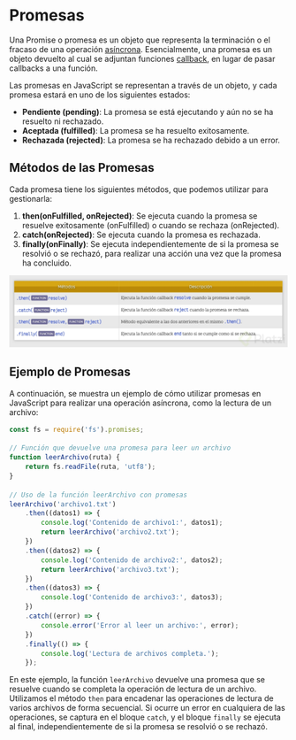 
# Promesas

Una Promise o promesa es un objeto que representa la terminación o el fracaso de una operación [asíncrona](Asincronía.md). Esencialmente, una promesa es un objeto devuelto al cual se adjuntan funciones [callback](Callbacks.md), en lugar de pasar callbacks a una función.

Las promesas en JavaScript se representan a través de un objeto, y cada promesa estará en uno de los siguientes estados:
- **Pendiente (pending)**: La promesa se está ejecutando y aún no se ha resuelto ni rechazado.
- **Aceptada (fulfilled)**: La promesa se ha resuelto exitosamente.
- **Rechazada (rejected)**: La promesa se ha rechazado debido a un error.

## Métodos de las Promesas

Cada promesa tiene los siguientes métodos, que podemos utilizar para gestionarla:

1. **then(onFulfilled, onRejected)**: Se ejecuta cuando la promesa se resuelve exitosamente (onFulfilled) o cuando se rechaza (onRejected).
2. **catch(onRejected)**: Se ejecuta cuando la promesa es rechazada.
3. **finally(onFinally)**: Se ejecuta independientemente de si la promesa se resolvió o se rechazó, para realizar una acción una vez que la promesa ha concluido.

![Pasted image 20240530191452](../ANEXOS/MetodosPromesas.png)
## Ejemplo de Promesas

A continuación, se muestra un ejemplo de cómo utilizar promesas en JavaScript para realizar una operación asíncrona, como la lectura de un archivo:

```javascript
const fs = require('fs').promises;

// Función que devuelve una promesa para leer un archivo
function leerArchivo(ruta) {
    return fs.readFile(ruta, 'utf8');
}

// Uso de la función leerArchivo con promesas
leerArchivo('archivo1.txt')
    .then((datos1) => {
        console.log('Contenido de archivo1:', datos1);
        return leerArchivo('archivo2.txt');
    })
    .then((datos2) => {
        console.log('Contenido de archivo2:', datos2);
        return leerArchivo('archivo3.txt');
    })
    .then((datos3) => {
        console.log('Contenido de archivo3:', datos3);
    })
    .catch((error) => {
        console.error('Error al leer un archivo:', error);
    })
    .finally(() => {
        console.log('Lectura de archivos completa.');
    });
```

En este ejemplo, la función `leerArchivo` devuelve una promesa que se resuelve cuando se completa la operación de lectura de un archivo. Utilizamos el método `then` para encadenar las operaciones de lectura de varios archivos de forma secuencial. Si ocurre un error en cualquiera de las operaciones, se captura en el bloque `catch`, y el bloque `finally` se ejecuta al final, independientemente de si la promesa se resolvió o se rechazó.

